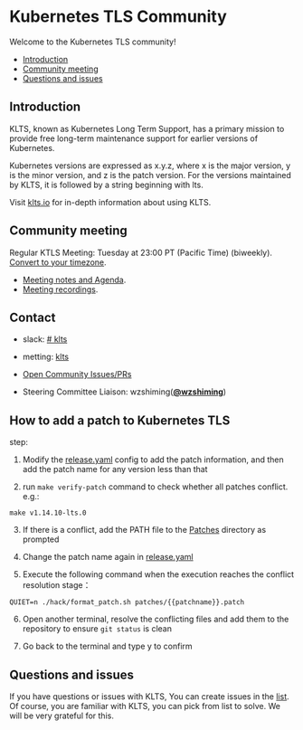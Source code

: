 # Kubernetes TLS Community

Welcome to the Kubernetes TLS community!

- [Introduction](#introduction)
- [Community meeting](#community-meeting)
- [Questions and issues](#questions-and-issues)

## Introduction

KLTS, known as Kubernetes Long Term Support, has a primary mission to provide free long-term maintenance support for earlier versions of Kubernetes.

Kubernetes versions are expressed as x.y.z, where x is the major version, y is the minor version, and z is the patch version. For the versions maintained by KLTS, it is followed by a string beginning with lts.

Visit [klts.io](https://klts.io/) for in-depth information about using KLTS.

## Community meeting

Regular KTLS Meeting: Tuesday at 23:00 PT (Pacific Time) (biweekly). [Convert to your timezone](http://www.thetimezoneconverter.com/?t=11:00&tz=PT%20%28Pacific%20Time%29).
  * [Meeting notes and Agenda](https://docs.google.com/document/d/12JsF31Tw8FtBM6gfJkcL5WJwQGUqYcCjyeHRWDzrDqo/edit#).
  * [Meeting recordings]().


## Contact

* slack: [# klts](https://klts.slack.com/archives/C02H8DMB6SZ)

* metting: [klts](https://meeting.tencent.com/dm/PkJXF9cytpxe)

* [Open Community Issues/PRs](https://github.com/klts-io/kubernetes-lts/issues)

* Steering Committee Liaison: wzshiming(**[@wzshiming](https://github.com/wzshiming)**)

<!--

## 怎么加添补丁

1. 修改 release.yaml 文件， 加入补丁信息，然后在小于此版本的版本都要添加补丁名称
2. 运行 make verify-patch 校验所有补丁是否冲突
3. 如果有冲突，将 path 文件添加到 patches 目录下
4. 重新在 release.yaml 中修改补丁名称
5. 执行下面命令，当执行到解决冲突的阶段
QUIET=n ./hack/format_patch.sh patches/{{patchname}}.patch
6. 另外打开一个终端，解决冲突文件后添加到仓库，保证 git status 干净
7. 回到终端，输入 y 确认

-->

## How to add a patch to Kubernetes TLS

step:<br>
1. Modify the [release.yaml](https://github.com/klts-io/kubernetes-lts/blob/main/releases.yml) config to add the patch information, and then add the patch name for any version less than that

2. run `make verify-patch` command to check whether all patches conflict. e.g.:

```shell
make v1.14.10-lts.0
``` 

3. If there is a conflict, add the PATH file to the [Patches](https://github.com/klts-io/kubernetes-lts/tree/main/patches) directory as prompted

4. Change the patch name again in [release.yaml](https://github.com/klts-io/kubernetes-lts/blob/main/releases.yml)

5. Execute the following command when the execution reaches the conflict resolution stage：

```shell
QUIET=n ./hack/format_patch.sh patches/{{patchname}}.patch
```

6. Open another terminal, resolve the conflicting files and add them to the repository to ensure `git status` is clean

7. Go back to the terminal and type y to confirm

## Questions and issues

If you have questions or issues with KLTS, You can create issues in the [list](https://github.com/klts-io/kubernetes-lts/issues). Of course, you are familiar with KLTS, you can pick from list to solve. We will be very grateful for this.





